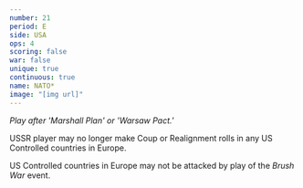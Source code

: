 ```yaml
---
number: 21
period: E
side: USA
ops: 4
scoring: false
war: false
unique: true
continuous: true
name: NATO*
image: "[img url]"
---
```

*Play after 'Marshall Plan' or 'Warsaw Pact.'*

USSR player may no longer make Coup or Realignment rolls in any US Controlled countries in Europe.

US Controlled countries in Europe may not be attacked by play of the *Brush War* event.
